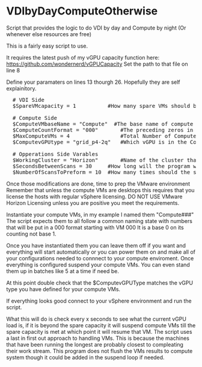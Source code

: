 # VDIbyDayComputeOtherwise
Script that provides the logic to do VDI by day and Compute by night (Or whenever else resources are free)

This is a fairly easy script to use.

It requires the latest push of my vGPU capacity function here: https://github.com/wondernerd/vGPUCapacity
 Set the path to that file on line 8
 
Define your paramaters on lines 13 thourgh 26. Hopefully they are self explainitory.
<pre>
  # VDI Side
  $SpareVMcapacity = 1			#How many spare VMs should be able to be powered on

  # Compute Side
  $ComputeVMbaseName = "Compute"  #The base name of compute VMs, a three digit number will be added at the end
  $ComputeCountFormat = "000"		#The preceding zeros in the compute name, so the 6th VM would be Compute005
  $MaxComputeVMs = 4				#Total Number of Compute VMs in use
  $ComputevGPUtype = "grid_p4-2q"	#Which vGPU is in the Compute VM (later I will detect this)

  # Opperations Side Varables
  $WorkingCluster = "Horizon"		#Name of the cluster that should be 
  $SecondsBetweenScans = 30		#How long will the program wait between scans
  $NumberOfScansToPreform = 10	#How many times should the scan be run 
</pre>

Once those modifications are done, time to prep the VMware environment
Remember that unless the compute VMs are desktops this requires that you license the hosts with regular vSphere licensing.
DO NOT USE VMware Horizon Licensing unless you are positive you meet the requirements.

Instantiate your compute VMs, in my example I named them "Compute###" 
The script expects them to all follow a common naming state with numbers that will be put in a 000 format starting with VM 000
It is a base 0 on its counting not base 1.

Once you have instantiated them you can leave them off if you want and everything will start automatically or you can power them on and make all of your configurations needed to connnect to your compute enviroment. 
Once everything is configured suspend your compute VMs. You can even stand them up in batches like 5 at a time if need be.

At this point double check that the $ComputevGPUType matches the vGPU type you have defined for your compute VMs.

If everything looks good connect to your vSphere environment and run the script. 

What this will do is check every x seconds to see what the current vGPU load is, if it is beyond the spare capacity it will suspend compute VMs till the spare capacity is met at which point it will resume that VM.
The script uses a last in first out approach to handling VMs. This is because the machines that have been running the longest are probably closest to compleating their work stream. 
This program does not flush the VMs results to compute system though it could be added in the suspend loop if needed. 
